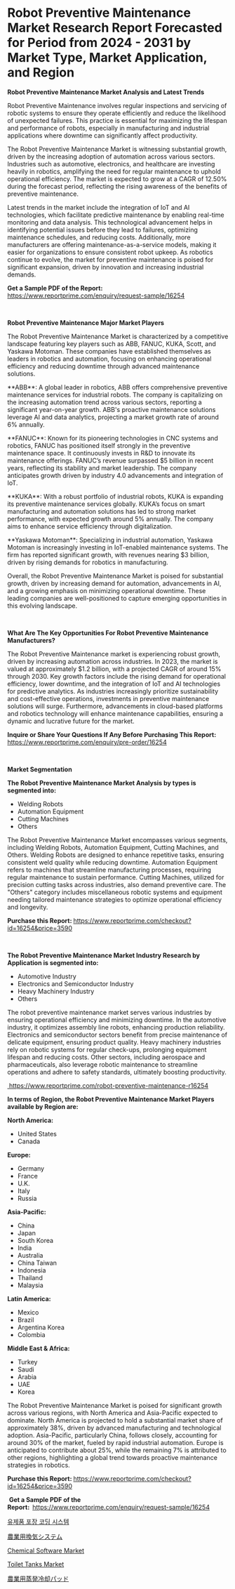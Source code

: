 <p><h1>Robot Preventive Maintenance Market Research Report Forecasted for Period from 2024 -  2031 by Market Type, Market Application, and Region</h1></p><p><strong>Robot Preventive Maintenance Market Analysis and Latest Trends</strong></p>
<p><p>Robot Preventive Maintenance involves regular inspections and servicing of robotic systems to ensure they operate efficiently and reduce the likelihood of unexpected failures. This practice is essential for maximizing the lifespan and performance of robots, especially in manufacturing and industrial applications where downtime can significantly affect productivity.</p><p>The Robot Preventive Maintenance Market is witnessing substantial growth, driven by the increasing adoption of automation across various sectors. Industries such as automotive, electronics, and healthcare are investing heavily in robotics, amplifying the need for regular maintenance to uphold operational efficiency. The market is expected to grow at a CAGR of 12.50% during the forecast period, reflecting the rising awareness of the benefits of preventive maintenance.</p><p>Latest trends in the market include the integration of IoT and AI technologies, which facilitate predictive maintenance by enabling real-time monitoring and data analysis. This technological advancement helps in identifying potential issues before they lead to failures, optimizing maintenance schedules, and reducing costs. Additionally, more manufacturers are offering maintenance-as-a-service models, making it easier for organizations to ensure consistent robot upkeep. As robotics continue to evolve, the market for preventive maintenance is poised for significant expansion, driven by innovation and increasing industrial demands.</p></p>
<p><strong>Get a Sample PDF of the Report:&nbsp;</strong> <a href="https://www.reportprime.com/enquiry/request-sample/16254">https://www.reportprime.com/enquiry/request-sample/16254</a></p>
<p>&nbsp;</p>
<p><strong>Robot Preventive Maintenance Major Market Players</strong></p>
<p><p>The Robot Preventive Maintenance Market is characterized by a competitive landscape featuring key players such as ABB, FANUC, KUKA, Scott, and Yaskawa Motoman. These companies have established themselves as leaders in robotics and automation, focusing on enhancing operational efficiency and reducing downtime through advanced maintenance solutions.</p><p>**ABB**: A global leader in robotics, ABB offers comprehensive preventive maintenance services for industrial robots. The company is capitalizing on the increasing automation trend across various sectors, reporting a significant year-on-year growth. ABB's proactive maintenance solutions leverage AI and data analytics, projecting a market growth rate of around 6% annually.</p><p>**FANUC**: Known for its pioneering technologies in CNC systems and robotics, FANUC has positioned itself strongly in the preventive maintenance space. It continuously invests in R&D to innovate its maintenance offerings. FANUC’s revenue surpassed $5 billion in recent years, reflecting its stability and market leadership. The company anticipates growth driven by industry 4.0 advancements and integration of IoT.</p><p>**KUKA**: With a robust portfolio of industrial robots, KUKA is expanding its preventive maintenance services globally. KUKA’s focus on smart manufacturing and automation solutions has led to strong market performance, with expected growth around 5% annually. The company aims to enhance service efficiency through digitalization.</p><p>**Yaskawa Motoman**: Specializing in industrial automation, Yaskawa Motoman is increasingly investing in IoT-enabled maintenance systems. The firm has reported significant growth, with revenues nearing $3 billion, driven by rising demands for robotics in manufacturing.</p><p>Overall, the Robot Preventive Maintenance Market is poised for substantial growth, driven by increasing demand for automation, advancements in AI, and a growing emphasis on minimizing operational downtime. These leading companies are well-positioned to capture emerging opportunities in this evolving landscape.</p></p>
<p>&nbsp;</p>
<p><strong>What Are The Key Opportunities For Robot Preventive Maintenance Manufacturers?</strong></p>
<p><p>The Robot Preventive Maintenance market is experiencing robust growth, driven by increasing automation across industries. In 2023, the market is valued at approximately $1.2 billion, with a projected CAGR of around 15% through 2030. Key growth factors include the rising demand for operational efficiency, lower downtime, and the integration of IoT and AI technologies for predictive analytics. As industries increasingly prioritize sustainability and cost-effective operations, investments in preventive maintenance solutions will surge. Furthermore, advancements in cloud-based platforms and robotics technology will enhance maintenance capabilities, ensuring a dynamic and lucrative future for the market.</p></p>
<p><strong>Inquire or Share Your Questions If Any Before Purchasing This Report:</strong> <a href="https://www.reportprime.com/enquiry/pre-order/16254">https://www.reportprime.com/enquiry/pre-order/16254</a></p>
<p>&nbsp;</p>
<p><strong>Market Segmentation</strong></p>
<p><strong>The Robot Preventive Maintenance Market Analysis by types is segmented into:</strong></p>
<p><ul><li>Welding Robots</li><li>Automation Equipment</li><li>Cutting Machines</li><li>Others</li></ul></p>
<p><p>The Robot Preventive Maintenance Market encompasses various segments, including Welding Robots, Automation Equipment, Cutting Machines, and Others. Welding Robots are designed to enhance repetitive tasks, ensuring consistent weld quality while reducing downtime. Automation Equipment refers to machines that streamline manufacturing processes, requiring regular maintenance to sustain performance. Cutting Machines, utilized for precision cutting tasks across industries, also demand preventive care. The "Others" category includes miscellaneous robotic systems and equipment needing tailored maintenance strategies to optimize operational efficiency and longevity.</p></p>
<p><strong>Purchase this Report:&nbsp;</strong><a href="https://www.reportprime.com/checkout?id=16254&price=3590">https://www.reportprime.com/checkout?id=16254&price=3590</a></p>
<p>&nbsp;</p>
<p><strong>The Robot Preventive Maintenance Market Industry Research by Application is segmented into:</strong></p>
<p><ul><li>Automotive Industry</li><li>Electronics and Semiconductor Industry</li><li>Heavy Machinery Industry</li><li>Others</li></ul></p>
<p><p>The robot preventive maintenance market serves various industries by ensuring operational efficiency and minimizing downtime. In the automotive industry, it optimizes assembly line robots, enhancing production reliability. Electronics and semiconductor sectors benefit from precise maintenance of delicate equipment, ensuring product quality. Heavy machinery industries rely on robotic systems for regular check-ups, prolonging equipment lifespan and reducing costs. Other sectors, including aerospace and pharmaceuticals, also leverage robotic maintenance to streamline operations and adhere to safety standards, ultimately boosting productivity.</p></p>
<p><a href="https://www.reportprime.com/robot-preventive-maintenance-r16254">&nbsp;https://www.reportprime.com/robot-preventive-maintenance-r16254</a></p>
<p><strong>In terms of Region, the Robot Preventive Maintenance Market Players available by Region are:</strong></p>
<p>
    <p> <strong> North America: </strong>
        <ul>
            <li>United States</li>
            <li>Canada</li>
        </ul>
        </p> 
    <p> <strong> Europe: </strong>
        <ul>
            <li>Germany</li>
            <li>France</li>
            <li>U.K.</li>
            <li>Italy</li>
            <li>Russia</li>
        </ul>
        </p> 
    <p> <strong> Asia-Pacific: </strong>
        <ul>
            <li>China</li>
            <li>Japan</li>
            <li>South Korea</li>
            <li>India</li>
            <li>Australia</li>
            <li>China Taiwan</li>
            <li>Indonesia</li>
            <li>Thailand</li>
            <li>Malaysia</li>
        </ul>
        </p> 
    <p> <strong> Latin America: </strong>
        <ul>
            <li>Mexico</li>
            <li>Brazil</li>
            <li>Argentina Korea</li>
            <li>Colombia</li>
        </ul>
        </p> 
    <p> <strong> Middle East & Africa: </strong>
        <ul>
            <li>Turkey</li>
            <li>Saudi</li>
            <li>Arabia</li>
            <li>UAE</li>
            <li>Korea</li>
        </ul>
    </p>
    </p>
<p><p>The Robot Preventive Maintenance Market is poised for significant growth across various regions, with North America and Asia-Pacific expected to dominate. North America is projected to hold a substantial market share of approximately 38%, driven by advanced manufacturing and technological adoption. Asia-Pacific, particularly China, follows closely, accounting for around 30% of the market, fueled by rapid industrial automation. Europe is anticipated to contribute about 25%, while the remaining 7% is attributed to other regions, highlighting a global trend towards proactive maintenance strategies in robotics.</p></p>
<p><strong>Purchase this Report: </strong><a href="https://www.reportprime.com/checkout?id=16254&price=3590">https://www.reportprime.com/checkout?id=16254&price=3590</a></p>
<p>&nbsp;<strong>Get a Sample PDF of the Report:&nbsp;&nbsp;</strong><a href="https://www.reportprime.com/enquiry/request-sample/16254">https://www.reportprime.com/enquiry/request-sample/16254</a></p>
<p><strong></strong></p>
<p><p><a href="https://medium.com/@kelvinfeenrey98677/%EC%84%B8%EA%B3%84-dairy-products-packaging-coding-system-market-%EC%9D%80-2024%EC%97%90%EC%84%9C-2031%EB%A1%9C-%EC%97%B0%ED%8F%89%EA%B7%A0-%EC%A6%9D%EA%B0%80%EC%9C%A8%EC%9D%84-%EB%B3%B4%EC%9D%BC-%EA%B2%83%EC%9C%BC%EB%A1%9C-%EC%98%88%EC%83%81%EB%90%A9%EB%8B%88%EB%8B%A4-4ec06cbec1b3">유제품 포장 코딩 시스템</a></p><p><a href="https://medium.com/@raap8632/%E8%BE%B2%E6%A5%AD%E7%94%A8%E6%8F%9B%E6%B0%97%E3%82%B7%E3%82%B9%E3%83%86%E3%83%A0%E5%B8%82%E5%A0%B4%E3%81%AB%E3%81%8A%E3%81%91%E3%82%8B%E6%88%90%E9%95%B7%E6%A9%9F%E4%BC%9A%E3%81%A8%E8%AA%B2%E9%A1%8C%E3%81%AF%E4%BD%95%E3%81%A7%E3%81%99%E3%81%8B-173c9d242580">農業用換気システム</a></p><p><a href="https://github.com/RoccoManning/Market-Research-Report-List-6/blob/main/chemical-software-market.md">Chemical Software Market</a></p><p><a href="https://www.linkedin.com/pulse/navigating-toilet-tanks-market-expert-analysis-forecast-period-rr2oc?trackingId=yXY4h3%2ByTxOtqhEDu1sbnA%3D%3D">Toilet Tanks Market</a></p><p><a href="https://medium.com/@raap8632/agricultural-evaporative-cooling-pad-d920978472d6">農業用蒸発冷却パッド</a></p></p>